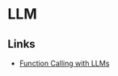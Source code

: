 # LLM

## Links

* [Function Calling with LLMs](https://www.promptingguide.ai/applications/function_calling)
